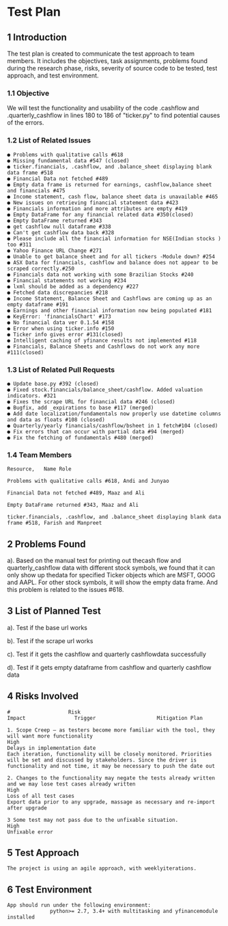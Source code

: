 # Test Plan
## 1 Introduction

The test plan is created to communicate the test approach to team members. It includes the objectives,
task assignments, problems found during the research phase, risks, severity of source code to be tested,
test approach, and test environment.

### 1.1 Objective

We will test the functionality and usability of the code .cashflow and .quarterly_cashflow in lines 180 to 
186 of "ticker.py" to find potential causes of the errors.

### 1.2 List of Related Issues

```
● Problems with qualitative calls #618
● Missing fundamental data #547 (closed)
● ticker.financials, .cashflow, and .balance_sheet displaying blank data frame #518
● Financial Data not fetched #489
● Empty data frame is returned for earnings, cashflow,balance sheet and financials #475
● Income statement, cash flow, balance sheet data is unavailable #465
● New issues on retrieving financial statement data #423
● Financials information and more attributes are empty #419
● Empty DataFrame for any financial related data #350(closed)
● Empty DataFrame returned #343
● get cashflow null dataframe #338
● Can't get cashflow data back #328
● Please include all the financial information for NSE(Indian stocks ) too #311
● Yahoo Finance URL Change #271
● Unable to get balance sheet and for all tickers -Module down? #254
● ASX Data for financials, cashflow and balance does not appear to be scraped correctly.#250
● Financials data not working with some Brazilian Stocks #240
● Financial statements not working #234
● lxml should be added as a dependency #227
● Fetched data discrepancies #218
● Income Statement, Balance Sheet and Cashflows are coming up as an empty dataframe #191
● Earnings and other financial information now being populated #181
● KeyError: 'financialsChart' #173
● No financial data ver 0.1.54 #158
● Error when using ticker.info #150
● Ticker info gives error #131(closed)
● Intelligent caching of yfinance results not implemented #118
● Financials, Balance Sheets and Cashflows do not work any more #111(closed)
```
### 1.3 List of Related Pull Requests

```
● Update base.py #392 (closed)
● Fixed stock.financials/balance_sheet/cashflow. Added valuation indicators. #321
● Fixes the scrape URL for financial data #246 (closed)
● Bugfix, add _expirations to base #117 (merged)
● Add date localization/fundamentals now properly use datetime columns and data as floats #108 (closed)
● Quarterly/yearly financials/cashflow/bsheet in 1 fetch#104 (closed)
● Fix errors that can occur with partial data #94 (merged)
● Fix the fetching of fundamentals #480 (merged)
```
### 1.4 Team Members

```Resource,   Name Role```
```
Problems with qualitative calls #618, Andi and Junyao
```
```
Financial Data not fetched #489, Maaz and Ali
```
```
Empty DataFrame returned #343, Maaz and Ali
```
```
ticker.financials, .cashflow, and .balance_sheet displaying blank data frame #518, Farish and Manpreet
```
## 2 Problems Found

a). Based on the manual test for printing out thecash flow and quarterly_cashflow data with different
stock symbols, we found that it can only show up thedata for specified Ticker objects which are MSFT,
GOOG and AAPL. For other stock symbols, it will show the empty data frame. And this problem is
related to the issues #618.

## 3 List of Planned Test


a). Test if the base url works

b). Test if the scrape url works

c). Test if it gets the cashflow and quarterly cashflowdata successfully

d). Test if it gets empty dataframe from cashflow and quarterly cashflow data

## 4 Risks Involved

```#                   Risk                                           Impact                Trigger                    Mitigation Plan```
```
1. Scope Creep – as testers become more familiar with the tool, they will want more functionality   
High  
Delays in implementation date  
Each iteration, functionality will be closely monitored. Priorities will be set and discussed by stakeholders. Since the driver is functionality and not time, it may be necessary to push the date out 
```
```
2. Changes to the functionality may negate the tests already written and we may lose test cases already written
High 
Loss of all test cases
Export data prior to any upgrade, massage as necessary and re-import after upgrade
```
```
3 Some test may not pass due to the unfixable situation.
High 
Unfixable error
```
## 5 Test Approach

```
The project is using an agile approach, with weeklyiterations.
```
## 6 Test Environment

```
App should run under the following environment:
              python>= 2.7, 3.4+ with multitasking and yfinancemodule installed
```

